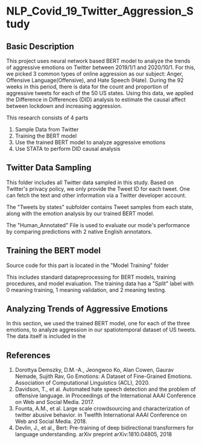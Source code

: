# NLP_Covid_19_Twitter_Aggression_Study

## Basic Description

This project uses neural network based BERT model to analyze the trends of aggressive emotions on Twitter between 2019/1/1 and 2020/10/1. For this, we picked 3 common types of online aggression as our subject: Anger, Offensive Language(Offensive), and Hate Speech (Hate). During the 92 weeks in this period, there is data for the count and proportion of aggressive tweets for each of the 50 US states. Using this data, we applied the Difference in Differences (DID) analysis to estimate the causal affect between lockdown and increasing aggression. 

This research consists of 4 parts
1. Sample Data from Twitter 
2. Training the BERT model
3. Use the trained BERT model to analyze aggressive emotions 
4. Use STATA to perform DID causal analysis 

## Twitter Data Sampling

This folder includes all Twitter data sampled in this study. Based on Twitter's privacy policy, we only provide the Tweet ID for each tweet. One can fetch the text and other information via a Twitter developer account.  

The "Tweets by states" subfolder contains Tweet samples from each state, along with the emotion analysis by our trained BERT model. 

The "Human_Annotated" File is used to evaluate our mode's performance by comparing predictions with 2 native English annotators. 

## Training the BERT model

Source code for this part is located in the "Model Training" folder

This includes standard datapreprocessing for BERT models, training procedures, and model evaluation. The training data has a "Split" label with 0 meaning training, 1 meaning validation, and 2 meaning testing. 

## Analyzing Trends of Aggressive Emotions

In this section, we used the trained BERT model, one for each of the three emotions, to analyze aggression in our spatiotemporal dataset of US tweets. The data itself is included in the 


## References
1. Dorottya Demszky, D.M.-A., Jeongwoo Ko, Alan Cowen, Gaurav Nemade, Sujith Rav, Go Emotions: A Dataset of Fine-Grained Emotions. Association of Computational Linguistics (ACL), 2020.
2. Davidson, T., et al. Automated hate speech detection and the problem of offensive language. in Proceedings of the International AAAI Conference on Web and Social Media. 2017.
3. Founta, A.M., et al. Large scale crowdsourcing and characterization of twitter abusive behavior. in Twelfth International AAAI Conference on Web and Social Media. 2018.
4. Devlin, J., et al., Bert: Pre-training of deep bidirectional transformers for language understanding. arXiv preprint arXiv:1810.04805, 2018







